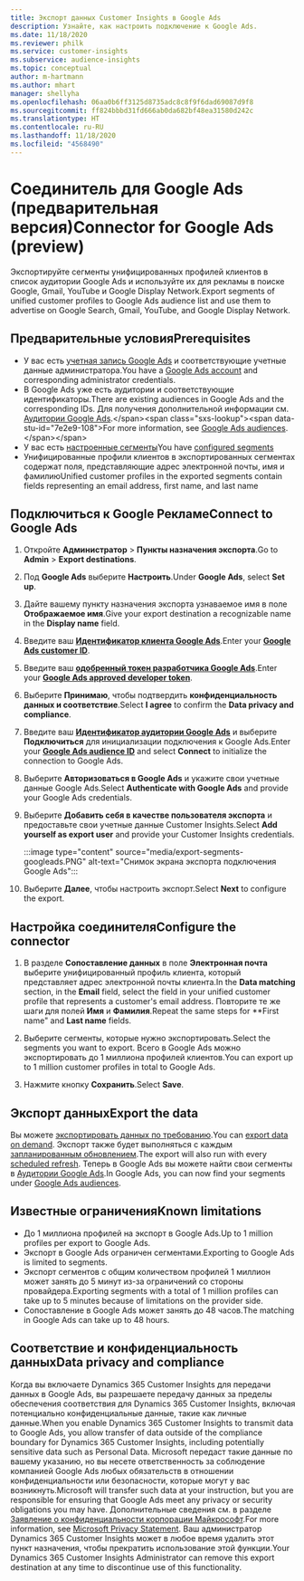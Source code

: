 ```yaml
---
title: Экспорт данных Customer Insights в Google Ads
description: Узнайте, как настроить подключение к Google Ads.
ms.date: 11/18/2020
ms.reviewer: philk
ms.service: customer-insights
ms.subservice: audience-insights
ms.topic: conceptual
author: m-hartmann
ms.author: mhart
manager: shellyha
ms.openlocfilehash: 06aa0b6ff3125d8735adc8c8f9f6dad69087d9f8
ms.sourcegitcommit: ff824bbbd31fd666ab0da682bf48ea31580d242c
ms.translationtype: HT
ms.contentlocale: ru-RU
ms.lasthandoff: 11/18/2020
ms.locfileid: "4568490"
---
```

# <a name="connector-for-google-ads-preview"></a><span data-ttu-id="7e2e9-103">Соединитель для Google Ads (предварительная версия)</span><span class="sxs-lookup"><span data-stu-id="7e2e9-103">Connector for Google Ads (preview)</span></span>

<span data-ttu-id="7e2e9-104">Экспортируйте сегменты унифицированных профилей клиентов в список аудитории Google Ads и используйте их для рекламы в поиске Google, Gmail, YouTube и Google Display Network.</span><span class="sxs-lookup"><span data-stu-id="7e2e9-104">Export segments of unified customer profiles to Google Ads audience list and use them to advertise on Google Search, Gmail, YouTube, and Google Display Network.</span></span> 

## <a name="prerequisites"></a><span data-ttu-id="7e2e9-105">Предварительные условия</span><span class="sxs-lookup"><span data-stu-id="7e2e9-105">Prerequisites</span></span>

-   <span data-ttu-id="7e2e9-106">У вас есть [учетная запись Google Ads](https://ads.google.com/) и соответствующие учетные данные администратора.</span><span class="sxs-lookup"><span data-stu-id="7e2e9-106">You have a [Google Ads account](https://ads.google.com/) and corresponding administrator credentials.</span></span>
-   <span data-ttu-id="7e2e9-107">В Google Ads уже есть аудитории и соответствующие идентификаторы.</span><span class="sxs-lookup"><span data-stu-id="7e2e9-107">There are existing audiences in Google Ads and the corresponding IDs.</span></span> <span data-ttu-id="7e2e9-108">Для получения дополнительной информации см. [Аудитории Google Ads](https://support.google.com/google-ads/answer/7558048?hl=en#:~:text=Audience%20lists%20is%20a%20section,Display%20Network%20through%20remarketing%20campaigns.).</span><span class="sxs-lookup"><span data-stu-id="7e2e9-108">For more information, see [Google Ads audiences](https://support.google.com/google-ads/answer/7558048?hl=en#:~:text=Audience%20lists%20is%20a%20section,Display%20Network%20through%20remarketing%20campaigns.).</span></span>
-   <span data-ttu-id="7e2e9-109">У вас есть [настроенные сегменты](segments.md)</span><span class="sxs-lookup"><span data-stu-id="7e2e9-109">You have [configured segments](segments.md)</span></span>
-   <span data-ttu-id="7e2e9-110">Унифицированные профили клиентов в экспортированных сегментах содержат поля, представляющие адрес электронной почты, имя и фамилию</span><span class="sxs-lookup"><span data-stu-id="7e2e9-110">Unified customer profiles in the exported segments contain fields representing an email address, first name, and last name</span></span>

## <a name="connect-to-google-ads"></a><span data-ttu-id="7e2e9-111">Подключиться к Google Рекламе</span><span class="sxs-lookup"><span data-stu-id="7e2e9-111">Connect to Google Ads</span></span>

1. <span data-ttu-id="7e2e9-112">Откройте **Администратор** > **Пункты назначения экспорта**.</span><span class="sxs-lookup"><span data-stu-id="7e2e9-112">Go to **Admin** > **Export destinations**.</span></span>

1. <span data-ttu-id="7e2e9-113">Под **Google Ads** выберите **Настроить**.</span><span class="sxs-lookup"><span data-stu-id="7e2e9-113">Under **Google Ads**, select **Set up**.</span></span>

1. <span data-ttu-id="7e2e9-114">Дайте вашему пункту назначения экспорта узнаваемое имя в поле **Отображаемое имя**.</span><span class="sxs-lookup"><span data-stu-id="7e2e9-114">Give your export destination a recognizable name in the **Display name** field.</span></span>

1. <span data-ttu-id="7e2e9-115">Введите ваш **[Идентификатор клиента Google Ads](https://support.google.com/google-ads/answer/1704344)**.</span><span class="sxs-lookup"><span data-stu-id="7e2e9-115">Enter your **[Google Ads customer ID](https://support.google.com/google-ads/answer/1704344)**.</span></span>

1. <span data-ttu-id="7e2e9-116">Введите ваш **[одобренный токен разработчика Google Ads](https://developers.google.com/google-ads/api/docs/first-call/dev-token)**.</span><span class="sxs-lookup"><span data-stu-id="7e2e9-116">Enter your **[Google Ads approved developer token](https://developers.google.com/google-ads/api/docs/first-call/dev-token)**.</span></span>

1. <span data-ttu-id="7e2e9-117">Выберите **Принимаю**, чтобы подтвердить **конфиденциальность данных и соответствие**.</span><span class="sxs-lookup"><span data-stu-id="7e2e9-117">Select **I agree** to confirm the **Data privacy and compliance**.</span></span>

1. <span data-ttu-id="7e2e9-118">Введите ваш **[Идентификатор аудитории Google Ads](https://support.google.com/google-ads/answer/7558048?hl=en#:~:text=Audience%20lists%20is%20a%20section,Display%20Network%20through%20remarketing%20campaigns.)** и выберите **Подключиться** для инициализации подключения к Google Ads.</span><span class="sxs-lookup"><span data-stu-id="7e2e9-118">Enter your **[Google Ads audience ID](https://support.google.com/google-ads/answer/7558048?hl=en#:~:text=Audience%20lists%20is%20a%20section,Display%20Network%20through%20remarketing%20campaigns.)** and select **Connect** to initialize the connection to Google Ads.</span></span>

1. <span data-ttu-id="7e2e9-119">Выберите **Авторизоваться в Google Ads** и укажите свои учетные данные Google Ads.</span><span class="sxs-lookup"><span data-stu-id="7e2e9-119">Select **Authenticate with Google Ads** and provide your Google Ads credentials.</span></span>

1. <span data-ttu-id="7e2e9-120">Выберите **Добавить себя в качестве пользователя экспорта** и предоставьте свои учетные данные Customer Insights.</span><span class="sxs-lookup"><span data-stu-id="7e2e9-120">Select **Add yourself as export user** and provide your Customer Insights credentials.</span></span>

   :::image type="content" source="media/export-segments-googleads.PNG" alt-text="Снимок экрана экспорта подключения Google Ads":::

1. <span data-ttu-id="7e2e9-122">Выберите **Далее**, чтобы настроить экспорт.</span><span class="sxs-lookup"><span data-stu-id="7e2e9-122">Select **Next** to configure the export.</span></span>

## <a name="configure-the-connector"></a><span data-ttu-id="7e2e9-123">Настройка соединителя</span><span class="sxs-lookup"><span data-stu-id="7e2e9-123">Configure the connector</span></span>

1. <span data-ttu-id="7e2e9-124">В разделе **Сопоставление данных** в поле **Электронная почта** выберите унифицированный профиль клиента, который представляет адрес электронной почты клиента.</span><span class="sxs-lookup"><span data-stu-id="7e2e9-124">In the **Data matching** section, in the **Email** field, select the field in your unified customer profile that represents a customer's email address.</span></span> <span data-ttu-id="7e2e9-125">Повторите те же шаги для полей **Имя** и **Фамилия**.</span><span class="sxs-lookup"><span data-stu-id="7e2e9-125">Repeat the same steps for \*\*First name" and **Last name** fields.</span></span>

1. <span data-ttu-id="7e2e9-126">Выберите сегменты, которые нужно экспортировать.</span><span class="sxs-lookup"><span data-stu-id="7e2e9-126">Select the segments you want to export.</span></span> <span data-ttu-id="7e2e9-127">Всего в Google Ads можно экспортировать до 1 миллиона профилей клиентов.</span><span class="sxs-lookup"><span data-stu-id="7e2e9-127">You can export up to 1 million customer profiles in total to Google Ads.</span></span>

1. <span data-ttu-id="7e2e9-128">Нажмите кнопку **Сохранить**.</span><span class="sxs-lookup"><span data-stu-id="7e2e9-128">Select **Save**.</span></span>

## <a name="export-the-data"></a><span data-ttu-id="7e2e9-129">Экспорт данных</span><span class="sxs-lookup"><span data-stu-id="7e2e9-129">Export the data</span></span>

<span data-ttu-id="7e2e9-130">Вы можете [экспортировать данных по требованию](export-destinations.md).</span><span class="sxs-lookup"><span data-stu-id="7e2e9-130">You can [export data on demand](export-destinations.md).</span></span> <span data-ttu-id="7e2e9-131">Экспорт также будет выполняться с каждым [запланированным обновлением](system.md#schedule-tab).</span><span class="sxs-lookup"><span data-stu-id="7e2e9-131">The export will also run with every [scheduled refresh](system.md#schedule-tab).</span></span> <span data-ttu-id="7e2e9-132">Теперь в Google Ads вы можете найти свои сегменты в [Аудитории Google Ads](https://support.google.com/google-ads/answer/7558048?hl=en/).</span><span class="sxs-lookup"><span data-stu-id="7e2e9-132">In Google Ads, you can now find your segments under [Google Ads audiences](https://support.google.com/google-ads/answer/7558048?hl=en/).</span></span>

## <a name="known-limitations"></a><span data-ttu-id="7e2e9-133">Известные ограничения</span><span class="sxs-lookup"><span data-stu-id="7e2e9-133">Known limitations</span></span>

- <span data-ttu-id="7e2e9-134">До 1 миллиона профилей на экспорт в Google Ads.</span><span class="sxs-lookup"><span data-stu-id="7e2e9-134">Up to 1 million profiles per export to Google Ads.</span></span>
- <span data-ttu-id="7e2e9-135">Экспорт в Google Ads ограничен сегментами.</span><span class="sxs-lookup"><span data-stu-id="7e2e9-135">Exporting to Google Ads is limited to segments.</span></span>
- <span data-ttu-id="7e2e9-136">Экспорт сегментов с общим количеством профилей 1 миллион может занять до 5 минут из-за ограничений со стороны провайдера.</span><span class="sxs-lookup"><span data-stu-id="7e2e9-136">Exporting segments with a total of 1 million profiles can take up to 5 minutes because of limitations on the provider side.</span></span> 
- <span data-ttu-id="7e2e9-137">Сопоставление в Google Ads может занять до 48 часов.</span><span class="sxs-lookup"><span data-stu-id="7e2e9-137">The matching in Google Ads can take up to 48 hours.</span></span>

## <a name="data-privacy-and-compliance"></a><span data-ttu-id="7e2e9-138">Соответствие и конфиденциальность данных</span><span class="sxs-lookup"><span data-stu-id="7e2e9-138">Data privacy and compliance</span></span>

<span data-ttu-id="7e2e9-139">Когда вы включаете Dynamics 365 Customer Insights для передачи данных в Google Ads, вы разрешаете передачу данных за пределы обеспечения соответствия для Dynamics 365 Customer Insights, включая потенциально конфиденциальные данные, такие как личные данные.</span><span class="sxs-lookup"><span data-stu-id="7e2e9-139">When you enable Dynamics 365 Customer Insights to transmit data to Google Ads, you allow transfer of data outside of the compliance boundary for Dynamics 365 Customer Insights, including potentially sensitive data such as Personal Data.</span></span> <span data-ttu-id="7e2e9-140">Microsoft передаст такие данные по вашему указанию, но вы несете ответственность за соблюдение компанией Google Ads любых обязательств в отношении конфиденциальности или безопасности, которые могут у вас возникнуть.</span><span class="sxs-lookup"><span data-stu-id="7e2e9-140">Microsoft will transfer such data at your instruction, but you are responsible for ensuring that Google Ads meet any privacy or security obligations you may have.</span></span> <span data-ttu-id="7e2e9-141">Дополнительные сведения см. в разделе [Заявление о конфиденциальности корпорации Майкрософт](https://go.microsoft.com/fwlink/?linkid=396732).</span><span class="sxs-lookup"><span data-stu-id="7e2e9-141">For more information, see [Microsoft Privacy Statement](https://go.microsoft.com/fwlink/?linkid=396732).</span></span>
<span data-ttu-id="7e2e9-142">Ваш администратор Dynamics 365 Customer Insights может в любое время удалить этот пункт назначения, чтобы прекратить использование этой функции.</span><span class="sxs-lookup"><span data-stu-id="7e2e9-142">Your Dynamics 365 Customer Insights Administrator can remove this export destination at any time to discontinue use of this functionality.</span></span>
